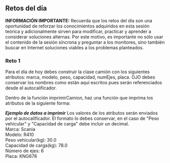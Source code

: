 ## Retos del día

<b>INFORMACIÓN IMPORTANTE:</b> Recuerda que los retos del día son una oportunidad de reforzar los conocimientos adquiridos en esta sesión teórica y adicionalmente sirven para modificar, practicar y aprender a considerar soluciones alternas. Por este motivo, es importante no sólo usar el contenido de la sesión síncrona y preguntar a los monitores, sino también buscar en Internet soluciones viables a los problemas planteados. 

### Reto 1
Para el día de hoy debes construir la clase camión con los siguientes atributos: marca, modelo, peso, capacidad, numEjes, placa. OJO debes conservar los nombres como están aquí escritos pues serán referenciados desde el autocalificador.

Dentro de la función imprimirCamion, haz una función que imprima los atributos de la siguiente forma:

***Ejemplo de datos a imprimir*** Los valores de los atributos serán enviados por el autocalificador. El formato lo debes conservar, en el caso de "Peso vehicular" y "Capacidad de carga" debe incluir un decimal.<br>
Marca: Scania <br>
Modelo: R410 <br>
Peso vehicular(kg): 30.0<br>
Capacidad de carga(kg): 78.0 <br>
Número de ejes: 6 <br>
Placa: KNG678 <br>